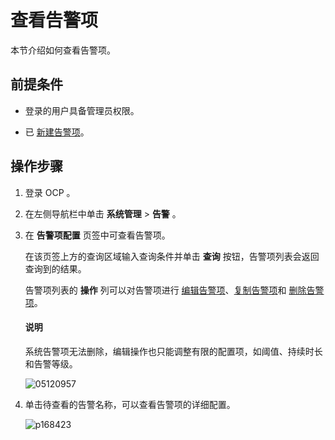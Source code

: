 查看告警项 
==========================

本节介绍如何查看告警项。

前提条件 
-------------------------

* 登录的用户具备管理员权限。

  

* 已 [新建告警项](../900.use-alert-management/200.create-an-alarm-item.md)。

  




操作步骤 
-------------------------

1. 登录 OCP 。

   

2. 在左侧导航栏中单击 **系统管理** \> **告警** 。

   

3. 在 **告警项配置** 页签中可查看告警项。

   在该页签上方的查询区域输入查询条件并单击 **查询** 按钮，告警项列表会返回查询到的结果。

   告警项列表的 **操作** 列可以对告警项进行 [编辑告警项](../900.use-alert-management/500.edit-an-alarm-item.md)、[复制告警项](../900.use-alert-management/400.copy-alerts.md)和 [删除告警项](../900.use-alert-management/600.delete-an-alarm-item.md)。

   <main id="notice" type='explain'><h4>说明</h4><p>系统告警项无法删除，编辑操作也只能调整有限的配置项，如阈值、持续时长和告警等级。</p></main>

   

   ![05120957](https://help-static-aliyun-doc.aliyuncs.com/assets/img/zh-CN/2547870261/p272712.png)
   

4. 单击待查看的告警名称，可以查看告警项的详细配置。

   ![p168423](https://help-static-aliyun-doc.aliyuncs.com/assets/img/zh-CN/8539060261/p270992.png)
   



